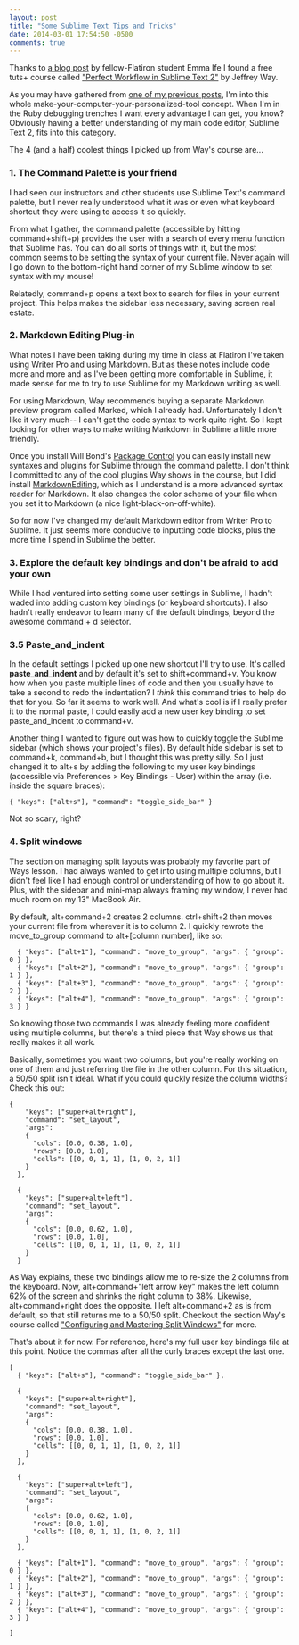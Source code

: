 ```yaml
---
layout: post
title: "Some Sublime Text Tips and Tricks"
date: 2014-03-01 17:54:50 -0500
comments: true
---
```


Thanks to [a blog post](http://ifeisshort.wordpress.com/2014/02/28/simply-sublime-part-1/) by fellow-Flatiron student Emma Ife I found a free tuts+ course called ["Perfect Workflow in Sublime Text 2"](https://tutsplus.com/course/improve-workflow-in-sublime-text-2/) by Jeffrey Way. 

As you may have gathered from [one of my previous posts](http://sts10.github.io/2014/02/14/my-current-coding-setup.html), I'm into this whole make-your-computer-your-personalized-tool concept. When I'm in the Ruby debugging trenches I want every advantage I can get, you know? Obviously having a better understanding of my main code editor, Sublime Text 2, fits into this category. 

The 4 (and a half) coolest things I picked up from Way's course are...

<!-- more -->

### 1. The Command Palette is your friend

I had seen our instructors and other students use Sublime Text's command palette, but I never really understood what it was or even what keyboard shortcut they were using to access it so quickly. 

From what I gather, the command palette (accessible by hitting command+shift+p) provides the user with a search of every menu function that Sublime has. You can do all sorts of things with it, but the most common seems to be setting the syntax of your current file. Never again will I go down to the bottom-right hand corner of my Sublime window to set syntax with my mouse!

Relatedly, command+p opens a text box to search for files in your current project. This helps makes the sidebar less necessary, saving screen real estate. 

### 2. Markdown Editing Plug-in

What notes I have been taking during my time in class at Flatiron I've taken using Writer Pro and using Markdown. But as these notes include code more and more and as I've been getting more comfortable in Sublime, it made sense for me to try to use Sublime for my Markdown writing as well. 

For using Markdown, Way recommends buying a separate Markdown preview program called Marked, which I already had. Unfortunately I don't like it very much-- I can't get the code syntax to work quite right. So I kept looking for other ways to make writing Markdown in Sublime a little more friendly. 

Once you install Will Bond's [Package Control](https://sublime.wbond.net/) you can easily install new syntaxes and plugins for Sublime through the command palette. I don't think I committed to any of the cool plugins Way shows in the course, but I did install [MarkdownEditing](https://sublime.wbond.net/packages/MarkdownEditing), which as I understand is a more advanced syntax reader for Markdown. It also changes the color scheme of your file when you set it to Markdown (a nice light-black-on-off-white). 

So for now I've changed my default Markdown editor from Writer Pro to Sublime. It just seems more conducive to inputting code blocks, plus the more time I spend in Sublime the better.

### 3. Explore the default key bindings and don't be afraid to add your own

While I had ventured into setting some user settings in Sublime, I hadn't waded into adding custom key bindings (or keyboard shortcuts). I also hadn't really endeavor to learn many of the default bindings, beyond the awesome command + d selector. 

### 3.5 Paste_and_indent

In the default settings I picked up one new shortcut I'll try to use. It's called **paste_and_indent** and by default it's set to shift+command+v. You know how when you paste multiple lines of code and then you usually have to take a second to redo the indentation? I _think_ this command tries to help do that for you. So far it seems to work well. And what's cool is if I really prefer it to the normal paste, I could easily add a new user key binding to set paste_and_indent to command+v. 

Another thing I wanted to figure out was how to quickly toggle the Sublime sidebar (which shows your project's files). By default hide sidebar is set to command+k, command+b, but I thought this was pretty silly. So I just changed it to alt+s by adding the following to my user key bindings (accessible via Preferences > Key Bindings - User) within the array (i.e. inside the square braces): 

```
{ "keys": ["alt+s"], "command": "toggle_side_bar" }
```

Not so scary, right? 

### 4. Split windows

The section on managing split layouts was probably my favorite part of Ways lesson. I had always wanted to get into using multiple columns, but I didn't feel like I had enough control or understanding of how to go about it. Plus, with the sidebar and mini-map always framing my window, I never had much room on my 13" MacBook Air. 

By default, alt+command+2 creates 2 columns. ctrl+shift+2 then moves your current file from wherever it is to column 2. I quickly rewrote the move_to_group command to alt+[column number], like so: 

```
  { "keys": ["alt+1"], "command": "move_to_group", "args": { "group": 0 } },
  { "keys": ["alt+2"], "command": "move_to_group", "args": { "group": 1 } },
  { "keys": ["alt+3"], "command": "move_to_group", "args": { "group": 2 } },
  { "keys": ["alt+4"], "command": "move_to_group", "args": { "group": 3 } }
```

So knowing those two commands I was already feeling more confident using multiple columns, but there's a third piece that Way shows us that really makes it all work. 

Basically, sometimes you want two columns, but you're really working on one of them and just referring the file in the other column. For this situation, a 50/50 split isn't ideal. What if you could quickly resize the column widths? Check this out: 

```
{
    "keys": ["super+alt+right"],
    "command": "set_layout",
    "args":
    {
      "cols": [0.0, 0.38, 1.0],
      "rows": [0.0, 1.0],
      "cells": [[0, 0, 1, 1], [1, 0, 2, 1]]
    }
  },

  {
    "keys": ["super+alt+left"],
    "command": "set_layout",
    "args":
    {
      "cols": [0.0, 0.62, 1.0],
      "rows": [0.0, 1.0],
      "cells": [[0, 0, 1, 1], [1, 0, 2, 1]]
    }
  }
```

As Way explains, these two bindings allow me to re-size the 2 columns from the keyboard. Now, alt+command+"left arrow key" makes the left column 62% of the screen and shrinks the right column to 38%. Likewise, alt+command+right does the opposite. I left alt+command+2 as is from default, so that still returns me to a 50/50 split. Checkout the section Way's course called ["Configuring and Mastering Split Windows"](https://tutsplus.com/lesson/configuring-and-mastering-split-windows/) for more. 


That's about it for now. For reference, here's my full user key bindings file at this point. Notice the commas after all the curly braces except the last one.


```
[
  { "keys": ["alt+s"], "command": "toggle_side_bar" },

  {
    "keys": ["super+alt+right"],
    "command": "set_layout",
    "args":
    {
      "cols": [0.0, 0.38, 1.0],
      "rows": [0.0, 1.0],
      "cells": [[0, 0, 1, 1], [1, 0, 2, 1]]
    }
  },

  {
    "keys": ["super+alt+left"],
    "command": "set_layout",
    "args":
    {
      "cols": [0.0, 0.62, 1.0],
      "rows": [0.0, 1.0],
      "cells": [[0, 0, 1, 1], [1, 0, 2, 1]]
    }
  },

  { "keys": ["alt+1"], "command": "move_to_group", "args": { "group": 0 } },
  { "keys": ["alt+2"], "command": "move_to_group", "args": { "group": 1 } },
  { "keys": ["alt+3"], "command": "move_to_group", "args": { "group": 2 } },
  { "keys": ["alt+4"], "command": "move_to_group", "args": { "group": 3 } }

]
```








